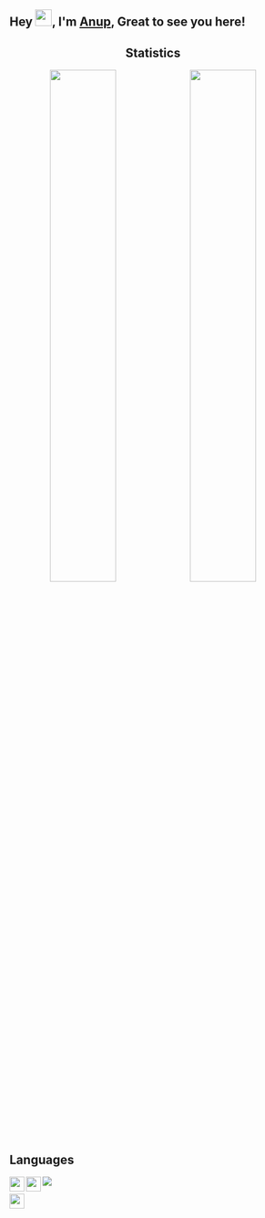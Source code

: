 ## Hey <img src="https://github.com/TheDudeThatCode/TheDudeThatCode/blob/master/Assets/Hi.gif" width="29px">, I'm [Anup](https://haldaranup.github.io/), Great to see you here!

<h2 align="center">Statistics </h2>
<p align="center">
<img width="48%" src="https://github-readme-stats.vercel.app/api?username=haldaranup&show_icons=true&theme=tokyonight" />     
 <img width="48%" src="https://github-readme-streak-stats.herokuapp.com/?user=haldaranup&show_icons=true&theme=tokyonight" />
     <p/>

## Languages
<img src="https://github-readme-stats.vercel.app/api/top-langs/?username=haldaranup&layout=compact&theme=tokyonight" />
<!-- <h2 align="center">Contribution Graph 📊</h2>

<img src="https://activity-graph.herokuapp.com/graph?username=haldaranup&theme=chartreuse-dark" /> -->



<h2 align="left">Let's Connect<img src='https://raw.githubusercontent.com/ShahriarShafin/ShahriarShafin/main/Assets/handshake.gif' width="70px"> </h2>
 
<a href="https://www.linkedin.com/in/haldar-anup">
 <img align="left" width="24px" src="https://cdn-icons-png.flaticon.com/512/174/174857.png"  />

<!--  <img align="left" width="24px" src="https://cdn.jsdelivr.net/npm/simple-icons@v3/icons/linkedin.svg"  /> -->
</a>
<a href="https://twitter.com/haldar_anup1" target="_blank">
 <img align="left" width="26px" src="https://logodownload.org/wp-content/uploads/2014/09/twitter-logo-6.png" />

<!-- <img align="left" width="26px" src="https://cdn.jsdelivr.net/npm/simple-icons@v3/icons/twitter.svg" /> -->
</a>

<a href="mailto:anuphaldar14872@gmail.com">
  <img align="left" width="26px" src="https://cdn-icons-png.flaticon.com/512/281/281769.png" />
</a>
 
<!--   <a href="https://medium.com/@haldaranup" target="blank"><img align="center" src="https://raw.githubusercontent.com/rahuldkjain/github-profile-readme-generator/master/src/images/icons/Social/medium.svg" alt="@alok722" height="30" width="40" /></a>

<a href="https://instagram.com/haldaranup1" target="blank"><img align="center" src="https://raw.githubusercontent.com/rahuldkjain/github-profile-readme-generator/master/src/images/icons/Social/instagram.svg" alt="alok722_" height="30" width="40" /></a> -->
 


 <p>

<a href="https://www.instagram.com/haldaranup1/">
 <img align="left" width="26px" src="https://upload.wikimedia.org/wikipedia/commons/thumb/a/a5/Instagram_icon.png/1024px-Instagram_icon.png" />

<!--   <img align="left" width="26px" src="https://cdn.jsdelivr.net/npm/simple-icons@v3/icons/instagram.svg" /> -->
</a></p>
  
  
  
<!-- 
<h3 align="left">Languages and Tools:</h3>
<p align="left"> <a href="https://www.w3schools.com/css/" target="_blank" rel="noreferrer"> <img src="https://raw.githubusercontent.com/devicons/devicon/master/icons/css3/css3-original-wordmark.svg" alt="css3" width="40" height="40"/> </a> <a href="https://expressjs.com" target="_blank" rel="noreferrer"> <img src="https://raw.githubusercontent.com/devicons/devicon/master/icons/express/express-original-wordmark.svg" alt="express" width="40" height="40"/> </a> <a href="https://www.w3.org/html/" target="_blank" rel="noreferrer"> <img src="https://raw.githubusercontent.com/devicons/devicon/master/icons/html5/html5-original-wordmark.svg" alt="html5" width="40" height="40"/> </a> <a href="https://developer.mozilla.org/en-US/docs/Web/JavaScript" target="_blank" rel="noreferrer"> <img src="https://raw.githubusercontent.com/devicons/devicon/master/icons/javascript/javascript-original.svg" alt="javascript" width="40" height="40"/> </a> <a href="https://www.mongodb.com/" target="_blank" rel="noreferrer"> <img src="https://raw.githubusercontent.com/devicons/devicon/master/icons/mongodb/mongodb-original-wordmark.svg" alt="mongodb" width="40" height="40"/> </a> <a href="https://nodejs.org" target="_blank" rel="noreferrer"> <img src="https://raw.githubusercontent.com/devicons/devicon/master/icons/nodejs/nodejs-original-wordmark.svg" alt="nodejs" width="40" height="40"/> </a> <a href="https://reactjs.org/" target="_blank" rel="noreferrer"> <img src="https://raw.githubusercontent.com/devicons/devicon/master/icons/react/react-original-wordmark.svg" alt="react" width="40" height="40"/> </a> <a href="https://reactnative.dev/" target="_blank" rel="noreferrer"> <img src="https://reactnative.dev/img/header_logo.svg" alt="reactnative" width="40" height="40"/> </a> <a href="https://redux.js.org" target="_blank" rel="noreferrer"> <img src="https://raw.githubusercontent.com/devicons/devicon/master/icons/redux/redux-original.svg" alt="redux" width="40" height="40"/> </a> </p> -->



<!-- **haldaranup/haldaranup** is a ✨ _special_ ✨ repository because its `README.md` (this file) appears on your GitHub profile.

Here are some ideas to get you started:

- 🔭 I’m currently working on ...
- 🌱 I’m currently learning ...
- 👯 I’m looking to collaborate on ...
- 🤔 I’m looking for help with ...
- 💬 Ask me about ...
- 📫 How to reach me: ...
- 😄 Pronouns: ...
- ⚡ Fun fact: ... -->

